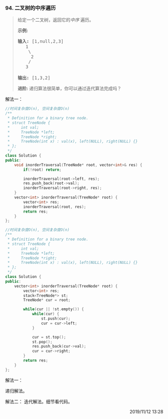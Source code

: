 ### 94. 二叉树的中序遍历
> <div class="notranslate"><p>给定一个二叉树，返回它的<em>中序&nbsp;</em>遍历。</p>
> 
> <p><strong>示例:</strong></p>
> 
> <pre><strong>输入:</strong> [1,null,2,3]
>    1
>     \
>      2
>     /
>    3
> 
> <strong>输出:</strong> [1,3,2]</pre>
> 
> <p><strong>进阶:</strong>&nbsp;递归算法很简单，你可以通过迭代算法完成吗？</p>
> </div>

解法一：
```cpp
//时间复杂度O(n), 空间复杂度O(n)
/**
 * Definition for a binary tree node.
 * struct TreeNode {
 *     int val;
 *     TreeNode *left;
 *     TreeNode *right;
 *     TreeNode(int x) : val(x), left(NULL), right(NULL) {}
 * };
 */
class Solution {
public:
    void inorderTraversal(TreeNode* root, vector<int>& res) {
        if(!root) return;

        inorderTraversal(root->left, res);
        res.push_back(root->val);
        inorderTraversal(root->right, res);
    }
    vector<int> inorderTraversal(TreeNode* root) {
        vector<int> res;
        inorderTraversal(root, res);
        return res;
    }
};
```

```cpp
//时间复杂度O(n), 空间复杂度O(n)
/**
 * Definition for a binary tree node.
 * struct TreeNode {
 *     int val;
 *     TreeNode *left;
 *     TreeNode *right;
 *     TreeNode(int x) : val(x), left(NULL), right(NULL) {}
 * };
 */
class Solution {
public:
    vector<int> inorderTraversal(TreeNode* root) {
        vector<int> res;
        stack<TreeNode*> st;
        TreeNode* cur = root;

        while(cur || !st.empty()) {
            while(cur) {
                st.push(cur);
                cur = cur->left;
            }

            cur = st.top();
            st.pop();
            res.push_back(cur->val);
            cur = cur->right;
        }
        return res;
    }
};
```

解法一：

递归解法。

解法二：
迭代解法。细节看代码。

<div style="text-align: right"> 2019/11/12 13:28 </div>
